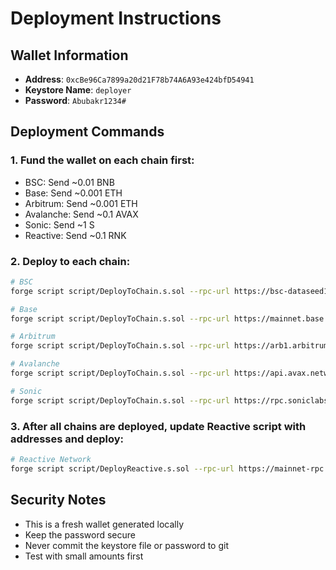 # Deployment Instructions

## Wallet Information
- **Address**: `0xcBe96Ca7899a20d21F78b74A6A93e424bfD54941`
- **Keystore Name**: `deployer`
- **Password**: `Abubakr1234#`

## Deployment Commands

### 1. Fund the wallet on each chain first:
- BSC: Send ~0.01 BNB
- Base: Send ~0.001 ETH
- Arbitrum: Send ~0.001 ETH
- Avalanche: Send ~0.1 AVAX
- Sonic: Send ~1 S
- Reactive: Send ~0.1 RNK

### 2. Deploy to each chain:

```bash
# BSC
forge script script/DeployToChain.s.sol --rpc-url https://bsc-dataseed1.binance.org --account deployer --password Abubakr1234# --broadcast

# Base
forge script script/DeployToChain.s.sol --rpc-url https://mainnet.base.org --account deployer --password Abubakr1234# --broadcast

# Arbitrum
forge script script/DeployToChain.s.sol --rpc-url https://arb1.arbitrum.io/rpc --account deployer --password Abubakr1234# --broadcast

# Avalanche
forge script script/DeployToChain.s.sol --rpc-url https://api.avax.network/ext/bc/C/rpc --account deployer --password Abubakr1234# --broadcast

# Sonic
forge script script/DeployToChain.s.sol --rpc-url https://rpc.soniclabs.com --account deployer --password Abubakr1234# --broadcast
```

### 3. After all chains are deployed, update Reactive script with addresses and deploy:

```bash
# Reactive Network
forge script script/DeployReactive.s.sol --rpc-url https://mainnet-rpc.rnk.dev/ --account deployer --password Abubakr1234# --broadcast
```

## Security Notes
- This is a fresh wallet generated locally
- Keep the password secure
- Never commit the keystore file or password to git
- Test with small amounts first